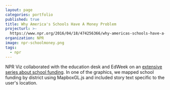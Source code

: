 ```yaml
---
layout: page
categories: portfolio
published: true
title: Why America's Schools Have A Money Problem
projecturl: >-
  https://www.npr.org/2016/04/18/474256366/why-americas-schools-have-a-money-problem
organization: NPR
image: npr-schoolmoney.png
tags:
  - npr
---
```

NPR Viz collaborated with the education desk and EdWeek on an [extensive series about school funding](https://www.npr.org/series/473636949/schoolmoney). In one of the graphics, we mapped school funding by district using MapboxGL.js and included story text specific to the user's location.